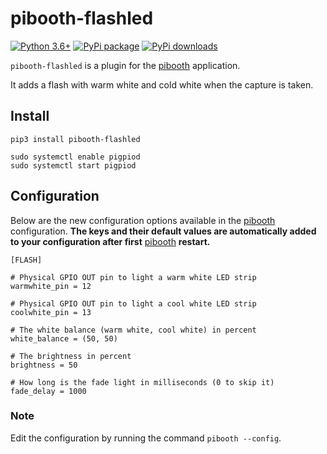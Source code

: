 pibooth-flashled
=================

[![Python 3.6+](https://img.shields.io/badge/python-3.6+-red.svg)](https://www.python.org/downloads)
[![PyPi package](https://badge.fury.io/py/pibooth-flashled.svg)](https://pypi.org/project/pibooth-flashled)
[![PyPi downloads](https://img.shields.io/pypi/dm/pibooth-flashled?color=purple)](https://pypi.org/project/pibooth-flashled)

`pibooth-flashled` is a plugin for the [pibooth](https://pypi.org/project/pibooth) application.

It adds a flash with warm white and cold white when the capture is taken.

Install
-------

```
pip3 install pibooth-flashled
    
sudo systemctl enable pigpiod
sudo systemctl start pigpiod 
```
    

Configuration
-------------

Below are the new configuration options available in the [pibooth](https://pypi.org/project/pibooth) configuration. **The keys and their default values are automatically added to your configuration after first** [pibooth](https://pypi.org/project/pibooth) **restart.**

``` {.ini}
[FLASH]

# Physical GPIO OUT pin to light a warm white LED strip
warmwhite_pin = 12
    
# Physical GPIO OUT pin to light a cool white LED strip
coolwhite_pin = 13
		
# The white balance (warm white, cool white) in percent
white_balance = (50, 50)

# The brightness in percent
brightness = 50
		
# How long is the fade light in milliseconds (0 to skip it)
fade_delay = 1000

```

### Note

Edit the configuration by running the command `pibooth --config`.

